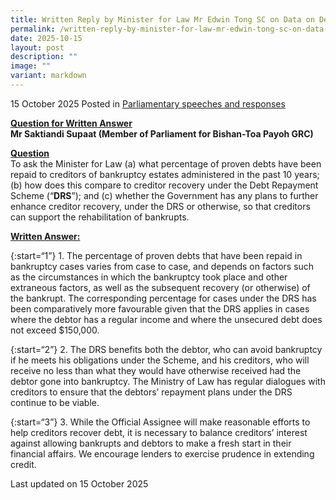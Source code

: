 ```yaml
---
title: Written Reply by Minister for Law Mr Edwin Tong SC on Data on Debts Repaid
permalink: /written-reply-by-minister-for-law-mr-edwin-tong-sc-on-data-on-debts-repaid/
date: 2025-10-15
layout: post
description: ""
image: ""
variant: markdown
---
```

15 October 2025 Posted in [Parliamentary speeches and responses](/news/parliamentary-speeches) 

<b><u>Question for Written Answer</u></b><br>
<b>Mr Saktiandi Supaat (Member of Parliament for Bishan-Toa Payoh GRC)</b>

<b><u>Question</u></b><br>
To ask the Minister for Law (a) what percentage of proven debts have been repaid to creditors of bankruptcy estates administered in the past 10 years; (b) how does this compare to creditor recovery under the Debt Repayment Scheme (“<b>DRS</b>”); and (c) whether the Government has any plans to further enhance creditor recovery, under the DRS or otherwise, so that creditors can support the rehabilitation of bankrupts.

<b><u>Written Answer:</u></b><br>

{:start=“1”}
1.&nbsp;The percentage of proven debts that have been repaid in bankruptcy cases varies from case to case, and depends on factors such as the circumstances in which the bankruptcy took place and other extraneous factors, as well as the subsequent recovery (or otherwise) of the bankrupt. The corresponding percentage for cases under the DRS has been comparatively more favourable given that the DRS applies in cases where the debtor has a regular income and where the unsecured debt does not exceed $150,000.

{:start=“2”}
2.&nbsp;The DRS benefits both the debtor, who can avoid bankruptcy if he meets his obligations under the Scheme, and his creditors, who will receive no less than what they would have otherwise received had the debtor gone into bankruptcy. The Ministry of Law has regular dialogues with creditors to ensure that the debtors’ repayment plans under the DRS continue to be viable.

{:start=“3”}
3.&nbsp;While the Official Assignee will make reasonable efforts to help creditors recover debt, it is necessary to balance creditors’ interest against allowing bankrupts and debtors to make a fresh start in their financial affairs. We encourage lenders to exercise prudence in extending credit.

<p class="right-side-updated">Last updated on 15 October 2025</p>